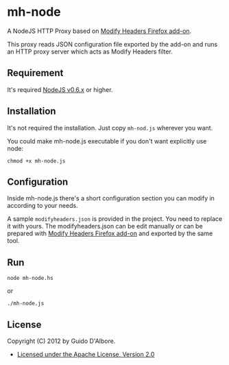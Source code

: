 mh-node
==============================================================

A NodeJS HTTP Proxy based on [Modify Headers Firefox add-on](https://addons.mozilla.org/en-US/firefox/addon/modify-headers/).

This proxy reads JSON configuration file exported by the add-on and
runs an HTTP proxy server which acts as Modify Headers filter.

Requirement
-----------

It's required [NodeJS v0.6.x](http://nodejs.org/) or higher.

Installation
------------

It's not required the installation. Just copy `mh-nod.js` wherever you want.

You could make mh-node.js executable if you don't want explicitly use node:

    chmod +x mh-node.js

Configuration
-------------

Inside mh-node.js there's a short configuration section you can modify
in according to your needs.

A sample `modifyheaders.json` is provided in the project. You need to
replace it with yours. The modifyheaders.json can be edit manually 
or can be prepared with [Modify Headers Firefox add-on](https://addons.mozilla.org/en-US/firefox/addon/modify-headers/)
and exported by the same tool.

Run
----------------

    node mh-node.hs

or 

    ./mh-node.js

License
-------
Copyright (C) 2012 by Guido D'Albore.

* [Licensed under the Apache License, Version 2.0](http://www.apache.org/licenses/LICENSE-2.0.txt)
